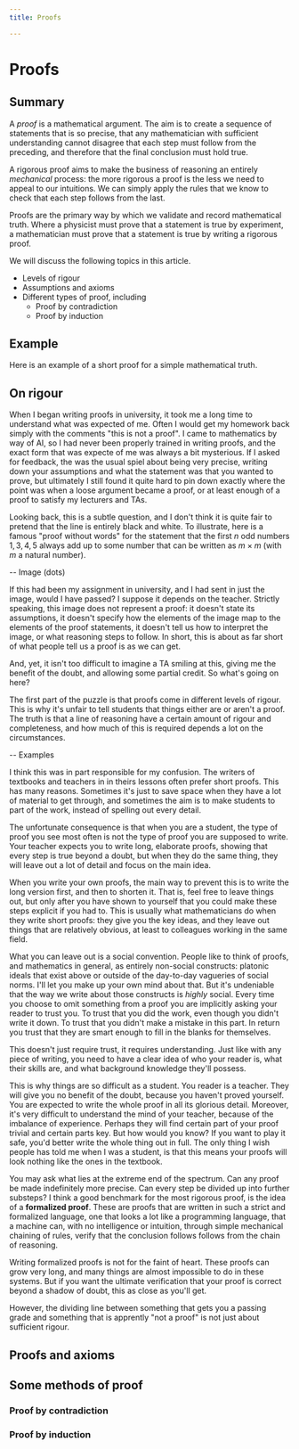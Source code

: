 ```yaml
---
title: Proofs

---
```


# Proofs

## Summary

A _proof_ is a mathematical argument. The aim is to create a sequence of statements that is so precise, that any mathematician with sufficient understanding cannot disagree that each step must follow from the preceding, and therefore that the final conclusion must hold true. 

A rigorous proof aims to make the business of reasoning an entirely _mechanical_ process: the more rigorous a proof is the less we need to appeal to our intuitions. We can simply apply the rules that we know to check that each step follows from the last. 

Proofs are the primary way by which we validate and record mathematical truth. Where a physicist must prove that a statement is true by experiment, a mathematician must prove that a statement is true by writing a rigorous proof.

We will discuss the following topics in this article.
* Levels of rigour
* Assumptions and axioms
* Different types of proof, including
  * Proof by contradiction
  * Proof by induction

## Example

Here is an example of a short proof for a simple mathematical truth.

<div class="proof">
</div>

## On rigour

When I began writing proofs in university, it took me a long time to understand what was expected of me. Often I would get my homework back simply with the comments "this is not a proof". I came to mathematics by way of AI, so I had never been properly trained in writing proofs, and the exact form that was expecte of me was always a bit mysterious. If I asked for feedback, the was the usual spiel about being very precise, writing down your assumptions and what the statement was that you wanted to prove, but ultimately I still found it quite hard to pin down exactly where the point was when a loose argument became a proof, or at least enough of a proof to satisfy my lecturers and TAs.

Looking back, this is a subtle question, and I don't think it is quite fair to pretend that the line is entirely black and white. To illustrate, here is a famous "proof without words" for the statement that the first $n$ odd numbers $1, 3, 4, 5$ always add up to some number that can be written as $m \times m$ (with $m$ a natural number).

-- Image (dots)

If this had been my assignment in university, and I had sent in just the image, would I have passed? I suppose it depends on the teacher. Strictly speaking, this image does not represent a proof: it doesn't state its assumptions, it doesn't specify how the elements of the image map to the elements of the proof statements, it doesn't tell us how to interpret the image, or what reasoning steps to follow. In short, this is about as far short of what people tell us a proof is as we can get.

And, yet, it isn't too difficult to imagine a TA smiling at this, giving me the benefit of the doubt, and allowing some partial credit. So what's going on here?

The first part of the puzzle is that proofs come in different levels of rigour. This is why it's unfair to tell students that things either are or aren't a proof. The truth is that a line of reasoning have a certain amount of rigour and completeness, and how much of this is required depends a lot on the circumstances. 

-- Examples

I think this was in part responsible for my confusion. The writers of textbooks and teachers in in theirs lessons often prefer short proofs. This has many reasons. Sometimes it's just to save space when they have a lot of material to get through, and sometimes the aim is to make students to part of the work, instead of spelling out every detail. 

The unfortunate consequence is that when you are a student, the type of proof you see most often is not the type of proof you are supposed to write. Your teacher expects you to write long, elaborate proofs, showing that every step is true beyond a doubt, but when they do the same thing, they will leave out a lot of detail and focus on the main idea.

When you write your own proofs, the main way to prevent this is to write the long version first, and then to shorten it. That is, feel free to leave things out, but only after you have shown to yourself that you could make these steps explicit if you had to. This is usually what mathematicians do when they write short proofs: they give you the key ideas, and they leave out things that are relatively obvious, at least to colleagues working in the same field.

What you can leave out is a social convention. People like to think of proofs, and mathematics in general, as entirely non-social constructs: platonic ideals that exist above or outside of the day-to-day vagueries of social norms. I'll let you make up your own mind about that. But it's undeniable that the way we write about those constructs is _highly_ social. Every time you choose to omit something from a proof you are implicitly asking your reader to trust you. To trust that you did the work, even though you didn't write it down. To trust that you didn't make a mistake in this part. In return you trust that they are smart enough to fill in the blanks for themselves.

This doesn't just require trust, it requires understanding. Just like with any piece of writing, you need to have a clear idea of who your reader is, what their skills are, and what background knowledge they'll possess. 

<aside>This is why things are so difficult as a student. You reader is a teacher. They will give you no benefit of the doubt, because you haven't proved yourself. You are expected to write the whole proof in all its glorious detail. Moreover, it's very difficult to understand the mind of your teacher, because of the imbalance of experience. Perhaps they will find certain part of your proof trivial and certain parts key. But how would you know? If you want to play it safe, you'd better write the whole thing out in full. The only thing I wish people has told me when I was a student, is that this means your proofs will look nothing like the ones in the textbook. 
</aside>

You may ask what lies at the extreme end of the spectrum. Can any proof be made indefinitely more precise. Can every step be divided up into further substeps? I think a good benchmark for the most rigorous proof, is the idea of a **formalized proof**. These are proofs that are written in such a strict and formalized language, one that looks a lot like a programming language, that a machine can, with no intelligence or intuition, through simple mechanical chaining of rules, verify that the conclusion follows follows from the chain of reasoning.

Writing formalized proofs is not for the faint of heart. These proofs can grow very long, and many things are almost impossible to do in these systems. But if you want the ultimate verification that your proof is correct beyond a shadow of doubt, this as close as you'll get.
 
However, the dividing line between something that gets you a passing grade and something that is apprently "not a proof" is not just about sufficient rigour. 

<!-- This is all a bit waffly. Maybe tighten this up. Think about what we really want to say here.
-->

## Proofs and axioms


## Some methods of proof

### Proof by contradiction

### Proof by induction
